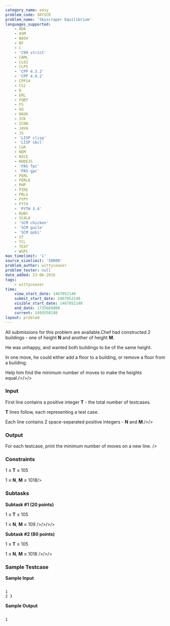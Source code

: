 ```yaml
---
category_name: easy
problem_code: SKYSCR
problem_name: 'Skyscraper Equilibrium'
languages_supported:
    - ADA
    - ASM
    - BASH
    - BF
    - C
    - 'C99 strict'
    - CAML
    - CLOJ
    - CLPS
    - 'CPP 4.3.2'
    - 'CPP 4.9.2'
    - CPP14
    - CS2
    - D
    - ERL
    - FORT
    - FS
    - GO
    - HASK
    - ICK
    - ICON
    - JAVA
    - JS
    - 'LISP clisp'
    - 'LISP sbcl'
    - LUA
    - NEM
    - NICE
    - NODEJS
    - 'PAS fpc'
    - 'PAS gpc'
    - PERL
    - PERL6
    - PHP
    - PIKE
    - PRLG
    - PYPY
    - PYTH
    - 'PYTH 3.4'
    - RUBY
    - SCALA
    - 'SCM chicken'
    - 'SCM guile'
    - 'SCM qobi'
    - ST
    - TCL
    - TEXT
    - WSPC
max_timelimit: '1'
source_sizelimit: '50000'
problem_author: wittyceaser
problem_tester: null
date_added: 23-06-2016
tags:
    - wittyceaser
time:
    view_start_date: 1467052140
    submit_start_date: 1467052140
    visible_start_date: 1467052140
    end_date: 1735669800
    current: 1493558188
layout: problem
---
```

All submissions for this problem are available.Chef had constructed 2 buildings - one of height **N** and another of height **M**.

He was unhappy, and wanted both buildings to be of the same height.

In one move, he could either add a floor to a building, or remove a floor from a building.

Help him find the minimum number of moves to make the heights equal./>/>/>

### Input

First line contains a positive integer **T** - the total number of testcases.

**T** lines follow, each representing a test case.

Each line contains 2 space-separated positive integers - **N** and **M**./>/>

### Output

For each testcase, print the minimum number of moves on a new line.
/>

### Constraints

1 ≤ **T** ≤ 105

1 ≤ **N**, **M** ≤ 1018/>

### Subtasks



**Subtask #1 (20 points)**

1 ≤ **T** ≤ 105

1 ≤ **N**, **M** ≤ 109
/>/>/>/>

**Subtask #2 (80 points)**

1 ≤ **T** ≤ 105

1 ≤ **N**, **M** ≤ 1018
/>/>/>

### Sample Testcase

**Sample Input**

```

1
2 3

```
**Sample Output**

```

1

```